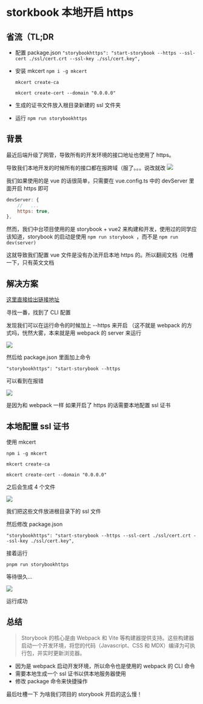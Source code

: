 # storkbook 本地开启 https

## 省流（TL;DR

- 配置 package.json `"storybookhttps": "start-storybook --https --ssl-cert ./ssl/cert.crt --ssl-key ./ssl/cert.key",`
- 安装 mkcert
  `npm i -g mkcert `

  `mkcert create-ca `

  `mkcert create-cert --domain "0.0.0.0"`

- 生成的证书文件放入根目录新建的 ssl 文件夹
- 运行 `npm run storybookhttps`

## 背景

最近后端升级了网管，导致所有的开发环境的接口地址也使用了 https。

导致我们本地开发的时候所有的接口都在报跨域（服了。。。说改就改
![](https://pub-a953275fa2c34c18b80fc1f84e3ea746.r2.dev/xiaowo/2023/09/57945c0814379f3a8200dd21cfb6a4c7.png)

我们如果使用的是 vue 的话很简单，只需要在 vue.config.ts 中的 devServer 里面开启 https 即可

```js
devServer: {
    //   ...
    https: true,
},
```

然而，我们中台项目使用的是 storybook + vue2 来构建和开发，使用过的同学应该知道，storybook 的启动是使用 `npm run storybook `，而不是 `npm run dev(server)`

这就导致我们配置 vue 文件是没有办法开启本地 https 的。所以翻阅文档（吐槽一下，只有英文文档

## 解决方案

[这里直接给出链接地址](https://storybook.js.org/docs/6.4/vue/api/cli-options)

寻找一番，找到了 CLI 配置

发现我们可以在运行命令的时候加上 --https 来开启 （这不就是 webpack 的方式吗，恍然大雾，本来就是用 webpack 的 server 来运行

![](https://pub-a953275fa2c34c18b80fc1f84e3ea746.r2.dev/xiaowo/2023/09/10c1cd7a47b33b5a4390690081931da6.png)

然后给 package.json 里面加上命令

`"storybookhttps": "start-storybook --https`

可以看到在报错

![](https://pub-a953275fa2c34c18b80fc1f84e3ea746.r2.dev/xiaowo/2023/09/7b462b1226e5ce6447b75e82f9d8571f.png)

是因为和 webpack 一样 如果开启了 https 的话需要本地配置 ssl 证书

## 本地配置 ssl 证书

使用 mkcert

`npm i -g mkcert `

`mkcert create-ca `

`mkcert create-cert --domain "0.0.0.0"`

之后会生成 4 个文件

![](https://pub-a953275fa2c34c18b80fc1f84e3ea746.r2.dev/xiaowo/2023/09/46babf150409864097957f703f2cf3ea.png)

我们把这些文件放进根目录下的 ssl 文件

然后修改 package.json

`"storybookhttps": "start-storybook --https --ssl-cert ./ssl/cert.crt --ssl-key ./ssl/cert.key",`

接着运行

`pnpm run storybookhttps`

等待很久...

![](https://pub-a953275fa2c34c18b80fc1f84e3ea746.r2.dev/xiaowo/2023/09/e34f4478c3087f454a099fef9d6a4cff.png)

运行成功

## 总结

> Storybook 的核心是由 Webpack 和 Vite 等构建器提供支持。这些构建器启动一个开发环境，将您的代码（Javascript、CSS 和 MDX）编译为可执行包，并实时更新浏览器。

- 因为是 webpack 启动开发环境，所以命令也是使用的 webpack 的 CLI 命令
- 需要本地生成一个 ssl 证书以供本地服务器使用
- 修改 package 命令来快捷操作

最后吐槽一下 为啥我们项目的 storybook 开启的这么慢！
